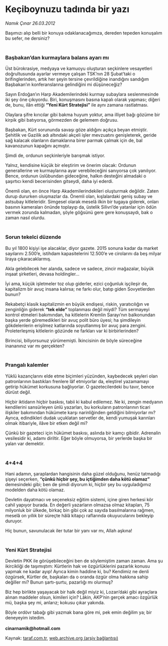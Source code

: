 # Keçiboynuzu tadında bir yazı

*Namık Çınar 26.03.2012*

<div class="yazi"><p>Başımızı alıp belli bir konuya odaklanacağımıza, dereden tepeden konuşalım bu sefer, ne dersiniz?</p>
<h3><br/>Başbakan’dan kurmaylara balans ayarı mı</h3>
<p>Üst bürokrasiye, medyaya ve kamuoyu oluşturan seçkinlere vesayetleri doğrultusunda ayarlar vermeye çalışan TSK’nın 28 Şubat’taki o brifinglerinden, artık her şeyin tersine çevrildiğine inandığını sandığım Başbakan’ın konferanslarına gelindiğini mi düşüneceğiz?</p>
<p>Sayın Erdoğan’ın Harp Akademilerindeki kurmay subaylara seslenmesinde iki şey öne çıkıyordu. Biri, konuşmasını basına kapalı olarak yapması; diğeri de, bunu, ilân ettiği <b>“Yeni Kürt Stratejisi”</b> ile aynı zamana rastlatması.</p>
<p>Olaylara şifre kırıcılar gibi bakma huyum yoktur, ama illiyet bağı gözüme bir kirpik gibi batıyorsa, görmezden de gelemem doğrusu.</p>
<p>Başbakan, Kürt sorununda savaşı göze aldığını açıkça beyan etmiştir. Şehitlik ve Gazilik adı altındaki akçeli işler mevzuatını genişleterek, geride sağ kalacak olanların damaklarına birer parmak çalmak için de, bal kavanozunun kapağını açmıştır.</p>
<p>Şimdi de, ordunun seçkinleriyle barışmak istiyor.</p>
<p>Yalnız, kendisine küçük bir eleştirim ve önerim olacak: Ordunun generallerine ve kurmaylarına ayar verebileceğini sanıyorsa çok yanılıyor. Bence, ordunun üslûbundan gideceğine, halkın desteğini almadaki o şaşırtıcı kendi becerisinden gitseydi, daha iyi ederdi.</p>
<p>Önemli olan, en önce Harp Akademilerindekileri oluşturmak değildir. Zaten durup dururken oluşmazlar da. Önemli olan, kışlalardaki geniş subay ve astsubay kitleleridir. Simgesel olarak meselâ ilkin bir tugaya giderek, onları basının kameraları önünde toplayıp da, üstelik Silivri’de yatanlar için ödün vermek zorunda kalmadan, şöyle göğsünü gere gere konuşsaydı, bak o zaman nasıl olurdu.</p>
<h3><br/>Sorun tekelci düzende</h3>
<p>Bu yıl 1800 kişiyi işe alacaklar, diyor gazete. 2015 sonuna kadar da market sayılarını 2.500’e, istihdam kapasitelerini 12.500’e ve cirolarını da beş milyar liraya çıkaracaklarmış.</p>
<p>Akla gelebilecek her alanda, sadece ve sadece, zincir mağazalar, büyük inşaat şirketleri, devasa holdingler...</p>
<p>İyi ama, küçük işletmeler toz olup giderler, ezici çoğunluk işçileşir de, kapitalizm bir avuç insana kalırsa; ne farkı olur, batıp giden Sovyetlerden bunun? </p>
<p>Rekabetçi klasik kapitalizmin en büyük endişesi, riskin, yaratıcılığın ve zenginliğin giderek <b>“tek elde”</b> toplanması değil miydi? Tüm sermayeyi kontrol etmeleri bakımından, ha kitlelerin Kremlin Sarayı’nın balkonundan başka yerde göremedikleri bir avuç polit büro üyesi; ha şimdileyin gökdelenlerin erişilmez katlarında soyutlanmış bir avuç para zengini. Proleterleşmiş kitlelerin gözünde ne farkları var ki birbirlerinden?</p>
<p>Birincisi, biliyorsunuz yürümemişti. İkincisinin de böyle süreceğine inananınız var mı gerçekten?</p>
<h3><br/>Prangalı kalemler</h3>
<p>Yüklü kazançlarını elde etme biçimleri yüzünden, kaybedecek şeyleri olan patronlarının bastıkları frenlere lâf etmiyorlar da, eleştirel yazamamayı getirip hükümet korkusuna bağlıyorlar. O gazetecilerdeki bu tavır, bence dürüst değil.</p>
<p>Hiçbir iktidarın hiçbir baskısı, tabii ki kabul edilemez. Ne ki, zengin medyanın kendilerini sansürleyen ünlü yazarları, bu korkuların patronlarının ticari ilişkiler bakımından hükümete karşı narinliğinden geldiğini bilmiyorlar mı? Ayrıca, edindikleri dudak uçuklatan servetler de, kendi yumuşak karınları olmak itibariyle, ilâve bir etken değil mi?</p>
<p>Çünkü bir gazeteci için hükümet baskısı, aslında bir kamçı gibidir. Adrenalin vesilesidir ki, adamı diriltir. Eğer böyle olmuyorsa, bir yerlerde başka bir yalan var demektir.</p>
<h3><br/>4+4+4</h3>
<p>Hani adamın, şaraplardan hangisinin daha güzel olduğunu, henüz tatmadığı şişeyi seçerken, <b>“çünkü hiçbir şey, bu içtiğimden daha kötü olamaz” </b>demesindeki gibi; ben de şimdi diyorum ki, hiçbir şey bu uyguladığımız modelden daha kötü olamaz.</p>
<p>Devletin dayatmacı ve seçeneksiz eğitim sistemi, içine giren herkesi kör cahil yapıyor burada. En değerli yazarların olmazsa olmaz kitapları, 75 milyonluk bir ülkede, birkaç bin gibi çok az sayıda basılmalarına rağmen, meselâ on yıllık bir süreçte hâlâ kitapçı raflarında okuyucularını bekleyip duruyor.</p>
<p>Hiç bunun, savunulacak iler tutar bir yanı var mı, Allah aşkına!</p>
<h3><br/>Yeni Kürt Stratejisi</h3>
<p>Devletin PKK ile görüşebileceğini ben de söylemiştim zaman zaman. Ama şu ikircikliği de taşımıştım: Kürtlerin hak ve özgürlüklerini pazarlık konusu yapmak ne kadar ayıp! Ayrıca kimin haddine ki, bu? Kendimiz ne denli özgürsek, Kürtler de, başkaları da o oranda özgür olma hakkına sahip değiller mi? Bunun şartı-şurtu, pazarlığı mı olurmuş?</p>
<p>Biz hep birlikte yaşayacak bir halk değil miyiz ki, Lozan’daki gibi ayraçlara alınan maddeler olsun, kimileri için? Lâkin, AKP’nin gerçek amacı özgürlük mü, başka şey mi, anlarız; kokusu çıkar yakında.</p>
<p>Böyle ordövr tabağı gibi yazmak bana göre mi, pek emin değilim ya; bir deneyeyim istedim.<br/><br/><b>cinarnamik@hotmail.com</b></p>
</div>

Kaynak: [taraf.com.tr](http://www.taraf.com.tr/namik-cinar/makale-keciboynuzu-tadinda-bir-yazi.htm), [web.archive.org (arşiv bağlantısı)](http://web.archive.org/web/20130623164437/http://www.taraf.com.tr/namik-cinar/makale-keciboynuzu-tadinda-bir-yazi.htm)
